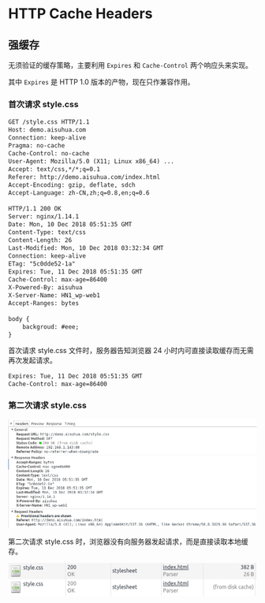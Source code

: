 # HTTP Cache Headers

## 强缓存

无须验证的缓存策略，主要利用 `Expires` 和 `Cache-Control` 两个响应头来实现。

其中 `Expires` 是 HTTP 1.0 版本的产物，现在只作兼容作用。

### 首次请求 style.css

```
GET /style.css HTTP/1.1
Host: demo.aisuhua.com
Connection: keep-alive
Pragma: no-cache
Cache-Control: no-cache
User-Agent: Mozilla/5.0 (X11; Linux x86_64) ...
Accept: text/css,*/*;q=0.1
Referer: http://demo.aisuhua.com/index.html
Accept-Encoding: gzip, deflate, sdch
Accept-Language: zh-CN,zh;q=0.8,en;q=0.6

HTTP/1.1 200 OK
Server: nginx/1.14.1
Date: Mon, 10 Dec 2018 05:51:35 GMT
Content-Type: text/css
Content-Length: 26
Last-Modified: Mon, 10 Dec 2018 03:32:34 GMT
Connection: keep-alive
ETag: "5c0dde52-1a"
Expires: Tue, 11 Dec 2018 05:51:35 GMT
Cache-Control: max-age=86400
X-Powered-By: aisuhua
X-Server-Name: HN1_wp-web1
Accept-Ranges: bytes

body {
    backgroud: #eee;
}
```

首次请求 style.css 文件时，服务器告知浏览器 24 小时内可直接读取缓存而无需再次发起请求。

```
Expires: Tue, 11 Dec 2018 05:51:35 GMT
Cache-Control: max-age=86400
```

### 第二次请求 style.css

![Alt text](img/cache_style_0.jpg)

第二次请求 style.css 时，浏览器没有向服务器发起请求，而是直接读取本地缓存。

![Alt text](img/cache_style_1.jpg)




